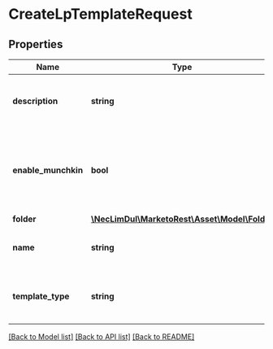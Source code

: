 # CreateLpTemplateRequest

## Properties
Name | Type | Description | Notes
------------ | ------------- | ------------- | -------------
**description** | **string** | Description of the landing page template | [optional] 
**enable_munchkin** | **bool** | Whether to enable munchkin on the derived pages.  Defaults to true | [optional] 
**folder** | [**\NecLimDul\MarketoRest\Asset\Model\Folder**](Folder.md) |  | 
**name** | **string** | Name of the landing page template | 
**template_type** | **string** | Type of template to create.  Defaults to freeForm | [optional] 

[[Back to Model list]](../README.md#documentation-for-models) [[Back to API list]](../README.md#documentation-for-api-endpoints) [[Back to README]](../README.md)


